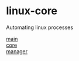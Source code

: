 # linux-core
Automating linux processes 

[main](main.sh)<br>
[core](core.sh)<br>
[manager](manager.sh)
